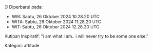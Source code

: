 ⏰ Diperbarui pada:
- WIB: Sabtu, 26 Oktober 2024 10.28.20 UTC
- WITA: Sabtu, 26 Oktober 2024 11.28.20 UTC
- WIT: Sabtu, 26 Oktober 2024 12.28.20 UTC

Kutipan Inspiratif:
"i am what i am.. i will never try to be some one else."


Kategori: attitude

